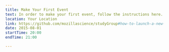 ```yaml
---
title: Make Your First Event
text: In order to make your first event, follow the instructions here.
location: Your Location
link: https://github.com/mozillascience/studyGroup#how-to-launch-a-new-event
date: 2015-08-01
startTime: 20:00
endTime: 21:00

---
```

